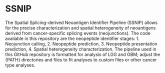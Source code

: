 # SSNIP
The Spatial Splicing-derived Neoantigen Identifier Pipeline (SSNIP) allows for the precise characterization and spatial heterogeneity of neoantigens derived from cancer-specific splicing events (neojunctions). The code available in this repository are the neopeptide identifier stages: 1. Neojunction calling, 2. Neopeptide prediction, 3. Neopeptide presentation prediction, 4. Spatial heterogeneity characterization. The pipeline used in this GitHub repository is formatted for analysis of LGG and GBM; adjust the {PATH} directories and files to fit analyses to custom files or other cancer type analyses. 
